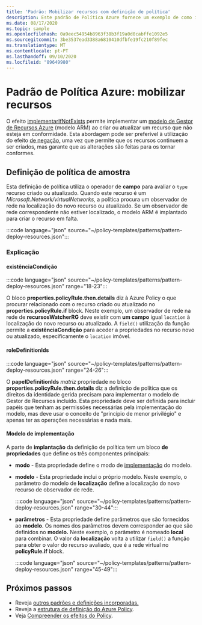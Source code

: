 ```yaml
---
title: 'Padrão: Mobilizar recursos com definição de política'
description: Este padrão de Política Azure fornece um exemplo de como implementar recursos com uma definição de política implantadaIfNotExists.
ms.date: 08/17/2020
ms.topic: sample
ms.openlocfilehash: 0a9eec54954b8963f38b3f19a0d0cabffe1092e5
ms.sourcegitcommit: 3be3537ead3388a6810410dfbfe19fc210f89fec
ms.translationtype: MT
ms.contentlocale: pt-PT
ms.lasthandoff: 09/10/2020
ms.locfileid: "89649980"
---
```

# <a name="azure-policy-pattern-deploy-resources"></a>Padrão de Política Azure: mobilizar recursos

O efeito [implementarIfNotExists](../concepts/effects.md#deployifnotexists) permite implementar um [modelo de Gestor de Recursos Azure](../../../azure-resource-manager/templates/overview.md) (modelo ARM) ao criar ou atualizar um recurso que não esteja em conformidade. Esta abordagem pode ser preferível à utilização do efeito [de negação,](../concepts/effects.md#deny) uma vez que permite que os recursos continuem a ser criados, mas garante que as alterações são feitas para os tornar conformes.

## <a name="sample-policy-definition"></a>Definição de política de amostra

Esta definição de política utiliza o operador de **campo** para avaliar o `type` recurso criado ou atualizado. Quando este recurso é um _Microsoft.Network/virtualNetworks,_ a política procura um observador de rede na localização do novo recurso ou atualizado. Se um observador de rede correspondente não estiver localizado, o modelo ARM é implantado para criar o recurso em falta.

:::code language="json" source="~/policy-templates/patterns/pattern-deploy-resources.json":::

### <a name="explanation"></a>Explicação

#### <a name="existencecondition"></a>existênciaCondição

:::code language="json" source="~/policy-templates/patterns/pattern-deploy-resources.json" range="18-23":::

O bloco **properties.policyRule.then.details** diz à Azure Policy o que procurar relacionado com o recurso criado ou atualizado no **properties.policyRule.if** block. Neste exemplo, um observador de rede na rede de **recursosWatcherRG** deve existir com **um campo** igual `location` à localização do novo recurso ou atualizado. A `field()` utilização da função permite a **existênciaCondição** para aceder a propriedades no recurso novo ou atualizado, especificamente o `location` imóvel.

#### <a name="roledefinitionids"></a>roleDefinitionIds

:::code language="json" source="~/policy-templates/patterns/pattern-deploy-resources.json" range="24-26":::

O **papelDefinitionIds** _matriz_ propriedade no bloco **properties.policyRule.then.details** diz a definição de política que os direitos da identidade gerida precisam para implementar o modelo de Gestor de Recursos incluído. Esta propriedade deve ser definida para incluir papéis que tenham as permissões necessárias pela implementação do modelo, mas deve usar o conceito de "princípio de menor privilégio" e apenas ter as operações necessárias e nada mais.

#### <a name="deployment-template"></a>Modelo de implementação

A parte de **implantação** da definição de política tem um bloco **de propriedades** que define os três componentes principais:

- **modo** - Esta propriedade define o modo de [implementação](../../../azure-resource-manager/templates/deployment-modes.md) do modelo.

- **modelo** - Esta propriedade inclui o próprio modelo. Neste exemplo, o parâmetro do modelo de **localização** define a localização do novo recurso de observador de rede.

  :::code language="json" source="~/policy-templates/patterns/pattern-deploy-resources.json" range="30-44":::
  
- **parâmetros** - Esta propriedade define parâmetros que são fornecidos ao **modelo**. Os nomes dos parâmetros devem corresponder ao que são definidos no **modelo.** Neste exemplo, o parâmetro é nomeado **local** para combinar. O valor da **localização** volta a utilizar `field()` a função para obter o valor do recurso avaliado, que é a rede virtual no **policyRule.if** block.

  :::code language="json" source="~/policy-templates/patterns/pattern-deploy-resources.json" range="45-49":::

## <a name="next-steps"></a>Próximos passos

- Reveja [outros padrões e definições incorporadas.](./index.md)
- Reveja a [estrutura de definição do Azure Policy](../concepts/definition-structure.md).
- Veja [Compreender os efeitos do Policy](../concepts/effects.md).